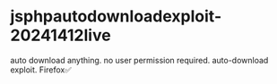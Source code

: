 # jsphpautodownloadexploit-20241412live

auto download anything.
no user permission required.
auto-download exploit.
Firefox✅
